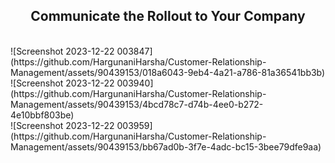 <h2 align=center> Communicate the Rollout to Your Company </h2>

<br>
![Screenshot 2023-12-22 003847](https://github.com/HargunaniHarsha/Customer-Relationship-Management/assets/90439153/018a6043-9eb4-4a21-a786-81a36541bb3b)
<br>
![Screenshot 2023-12-22 003940](https://github.com/HargunaniHarsha/Customer-Relationship-Management/assets/90439153/4bcd78c7-d74b-4ee0-b272-4e10bbf803be)
<br>
![Screenshot 2023-12-22 003959](https://github.com/HargunaniHarsha/Customer-Relationship-Management/assets/90439153/bb67ad0b-3f7e-4adc-bc15-3bee79dfe9aa)
<br>
